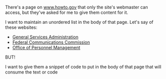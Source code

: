 


There's a page on www.howto.gov that only the site's webmaster can access, but they've asked for me to give them content for it.  

I want to maintain an unordered list in the body of that page.  Let's say of these websites:

* [General Services Administration](http://www.gsa.gov)
* [Federal Communications Commission](http://www.fcc.gov)
* [Office of Personnel Management](http://www.gsa.gov)

BUT!  

I want to give them a snippet of code to put in the body of that page that will consume the text or code 

